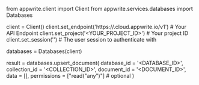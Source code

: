 from appwrite.client import Client
from appwrite.services.databases import Databases

client = Client()
client.set_endpoint('https://<REGION>.cloud.appwrite.io/v1') # Your API Endpoint
client.set_project('<YOUR_PROJECT_ID>') # Your project ID
client.set_session('') # The user session to authenticate with

databases = Databases(client)

result = databases.upsert_document(
    database_id = '<DATABASE_ID>',
    collection_id = '<COLLECTION_ID>',
    document_id = '<DOCUMENT_ID>',
    data = [],
    permissions = ["read("any")"] # optional
)
